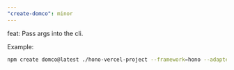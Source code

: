 ```yaml
---
"create-domco": minor
---
```


feat: Pass args into the cli.

Example:

```bash
npm create domco@latest ./hono-vercel-project --framework=hono --adapter=vercel --lang=ts
```
